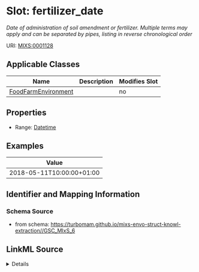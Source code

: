 # Slot: fertilizer_date


_Date of administration of soil amendment or fertilizer. Multiple terms may apply and can be separated by pipes, listing in reverse chronological order_



URI: [MIXS:0001128](https://w3id.org/mixs/0001128)



<!-- no inheritance hierarchy -->




## Applicable Classes

| Name | Description | Modifies Slot |
| --- | --- | --- |
[FoodFarmEnvironment](FoodFarmEnvironment.md) |  |  no  |







## Properties

* Range: [Datetime](Datetime.md)






## Examples

| Value |
| --- |
| 2018-05-11T10:00:00+01:00 |

## Identifier and Mapping Information







### Schema Source


* from schema: https://turbomam.github.io/mixs-envo-struct-knowl-extraction//GSC_MIxS_6




## LinkML Source

<details>
```yaml
name: fertilizer_date
description: Date of administration of soil amendment or fertilizer. Multiple terms
  may apply and can be separated by pipes, listing in reverse chronological order
title: fertilizer administration date
notes:
- administration
- date
examples:
- value: '2018-05-11T10:00:00+01:00'
from_schema: https://turbomam.github.io/mixs-envo-struct-knowl-extraction//GSC_MIxS_6
rank: 1000
slot_uri: MIXS:0001128
multivalued: false
alias: fertilizer_date
domain_of:
- FoodFarmEnvironment
range: datetime
required: false
recommended: false

```
</details>